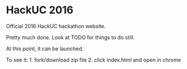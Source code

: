 # HackUC 2016

Official 2016 HackUC hackathon website.

Pretty much done. Look at TODO for things to do still.

At this point, it can be launched. 

To see it: 1. fork/download zip file
2. click index.html and open in chrome


